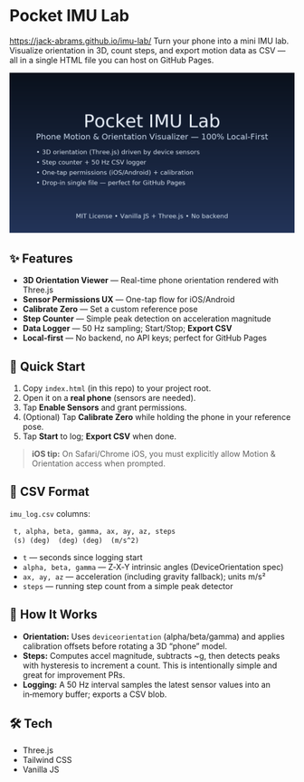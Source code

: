 # Pocket IMU Lab
https://jack-abrams.github.io/imu-lab/
Turn your phone into a mini IMU lab. Visualize orientation in 3D, count steps, and export motion data as CSV — all in a single HTML file you can host on GitHub Pages.

![Pocket IMU Lab Thumbnail](./pocket-imu-thumbnail.png)

## ✨ Features

* **3D Orientation Viewer** — Real-time phone orientation rendered with Three.js
* **Sensor Permissions UX** — One-tap flow for iOS/Android
* **Calibrate Zero** — Set a custom reference pose
* **Step Counter** — Simple peak detection on acceleration magnitude
* **Data Logger** — 50 Hz sampling; Start/Stop; **Export CSV**
* **Local‑first** — No backend, no API keys; perfect for GitHub Pages

## 🚀 Quick Start

1. Copy `index.html` (in this repo) to your project root.
2. Open it on a **real phone** (sensors are needed).
3. Tap **Enable Sensors** and grant permissions.
4. (Optional) Tap **Calibrate Zero** while holding the phone in your reference pose.
5. Tap **Start** to log; **Export CSV** when done.

> **iOS tip:** On Safari/Chrome iOS, you must explicitly allow Motion & Orientation access when prompted.

## 📁 CSV Format

`imu_log.csv` columns:

```
 t, alpha, beta, gamma, ax, ay, az, steps
 (s) (deg)  (deg) (deg)  (m/s^2)
```

* `t` — seconds since logging start
* `alpha, beta, gamma` — Z‑X‑Y intrinsic angles (DeviceOrientation spec)
* `ax, ay, az` — acceleration (including gravity fallback); units m/s²
* `steps` — running step count from a simple peak detector

## 🧠 How It Works

* **Orientation:** Uses `deviceorientation` (alpha/beta/gamma) and applies calibration offsets before rotating a 3D “phone” model.
* **Steps:** Computes accel magnitude, subtracts \~g, then detects peaks with hysteresis to increment a count. This is intentionally simple and great for improvement PRs.
* **Logging:** A 50 Hz interval samples the latest sensor values into an in‑memory buffer; exports a CSV blob.

## 🛠️ Tech

* Three.js
* Tailwind CSS
* Vanilla JS 
